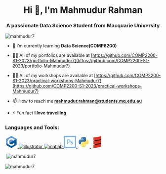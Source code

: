 <h1 align="center">Hi 👋, I'm Mahmudur Rahman</h1>
<h3 align="center">A passionate Data Science Student from Macquarie University</h3>

<p align="left"> <img src="https://komarev.com/ghpvc/?username=mahmudur7&label=Profile%20views&color=0e75b6&style=flat" alt="mahmudur7" /> </p>

- 🌱 I’m currently learning **Data Science(COMP6200)**

- 👨‍💻 All of my portfolios are available at [https://github.com/COMP2200-S1-2023/portfolio-Mahmudur7](https://github.com/COMP2200-S1-2023/portfolio-Mahmudur7)

 - 👨‍💻 All of my workshops are available at [https://github.com/COMP2200-S1-2023/practical-workshops-Mahmudur7](https://github.com/COMP2200-S1-2023/practical-workshops-Mahmudur7)                                                                                                                                      

- 📫 How to reach me **mahmudur.rahman@students.mq.edu.au**

- ⚡ Fun fact **I love travelling.**


<h3 align="left">Languages and Tools:</h3>
<p align="left"> <a href="https://www.cprogramming.com/" target="_blank" rel="noreferrer"> <img src="https://raw.githubusercontent.com/devicons/devicon/master/icons/c/c-original.svg" alt="c" width="40" height="40"/> </a> <a href="https://www.adobe.com/in/products/illustrator.html" target="_blank" rel="noreferrer"> <img src="https://www.vectorlogo.zone/logos/adobe_illustrator/adobe_illustrator-icon.svg" alt="illustrator" width="40" height="40"/> </a> <a href="https://www.mathworks.com/" target="_blank" rel="noreferrer"> <img src="https://upload.wikimedia.org/wikipedia/commons/2/21/Matlab_Logo.png" alt="matlab" width="40" height="40"/> </a> <a href="https://www.photoshop.com/en" target="_blank" rel="noreferrer"> <img src="https://raw.githubusercontent.com/devicons/devicon/master/icons/photoshop/photoshop-line.svg" alt="photoshop" width="40" height="40"/> </a> <a href="https://www.python.org" target="_blank" rel="noreferrer"> <img src="https://raw.githubusercontent.com/devicons/devicon/master/icons/python/python-original.svg" alt="python" width="40" height="40"/> </a> <a href="https://www.scala-lang.org" target="_blank" rel="noreferrer"> <img src="https://raw.githubusercontent.com/devicons/devicon/master/icons/scala/scala-original.svg" alt="scala" width="40" height="40"/> </a> </p>



<p>&nbsp;<img align="center" src="https://github-readme-stats.vercel.app/api?username=mahmudur7&show_icons=true&locale=en" alt="mahmudur7" /></p>

<p><img align="center" src="https://github-readme-streak-stats.herokuapp.com/?user=mahmudur7&" alt="mahmudur7" /></p>
